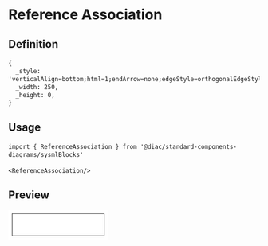 # Reference Association

## Definition

```
{
  _style: 'verticalAlign=bottom;html=1;endArrow=none;edgeStyle=orthogonalEdgeStyle;',
  _width: 250,
  _height: 0,
}
```

## Usage

```
import { ReferenceAssociation } from '@diac/standard-components-diagrams/sysmlBlocks'

<ReferenceAssociation/>
```

## Preview

<img src="./reference-association.png" width="200"/>
